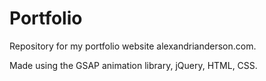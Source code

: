 # Portfolio

Repository for my portfolio website alexandrianderson.com. 

Made using the GSAP animation library, jQuery, HTML, CSS.
